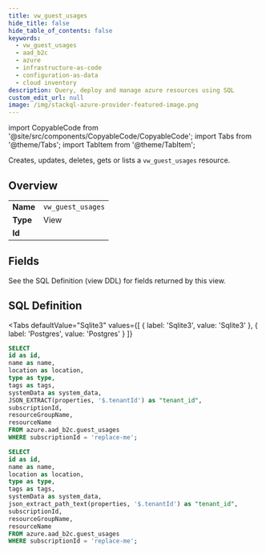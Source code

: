 ```yaml
--- 
title: vw_guest_usages
hide_title: false
hide_table_of_contents: false
keywords:
  - vw_guest_usages
  - aad_b2c
  - azure
  - infrastructure-as-code
  - configuration-as-data
  - cloud inventory
description: Query, deploy and manage azure resources using SQL
custom_edit_url: null
image: /img/stackql-azure-provider-featured-image.png
---
```


import CopyableCode from '@site/src/components/CopyableCode/CopyableCode';
import Tabs from '@theme/Tabs';
import TabItem from '@theme/TabItem';

Creates, updates, deletes, gets or lists a <code>vw_guest_usages</code> resource.

## Overview
<table><tbody>
<tr><td><b>Name</b></td><td><code>vw_guest_usages</code></td></tr>
<tr><td><b>Type</b></td><td>View</td></tr>
<tr><td><b>Id</b></td><td><CopyableCode code="azure.aad_b2c.vw_guest_usages" /></td></tr>
</tbody></table>

## Fields

See the SQL Definition (view DDL) for fields returned by this view.

## SQL Definition

<Tabs
defaultValue="Sqlite3"
values={[
{ label: 'Sqlite3', value: 'Sqlite3' },
{ label: 'Postgres', value: 'Postgres' }
]}
>
<TabItem value="Sqlite3">

```sql
SELECT
id as id,
name as name,
location as location,
type as type,
tags as tags,
systemData as system_data,
JSON_EXTRACT(properties, '$.tenantId') as "tenant_id",
subscriptionId,
resourceGroupName,
resourceName
FROM azure.aad_b2c.guest_usages
WHERE subscriptionId = 'replace-me';
```

</TabItem>
<TabItem value="Postgres">

```sql
SELECT
id as id,
name as name,
location as location,
type as type,
tags as tags,
systemData as system_data,
json_extract_path_text(properties, '$.tenantId') as "tenant_id",
subscriptionId,
resourceGroupName,
resourceName
FROM azure.aad_b2c.guest_usages
WHERE subscriptionId = 'replace-me';
```

</TabItem>
</Tabs>
